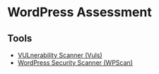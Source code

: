 # WordPress Assessment

## Tools

- [VULnerability Scanner (Vuls)](/vuls.md)
- [WordPress Security Scanner (WPScan)](/wpscan.md)

